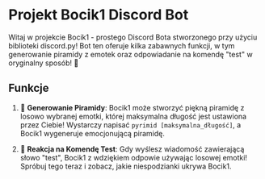 # Projekt Bocik1 Discord Bot

Witaj w projekcie Bocik1 - prostego Discord Bota stworzonego przy użyciu biblioteki discord.py! Bot ten oferuje kilka zabawnych funkcji, w tym generowanie piramidy z emotek oraz odpowiadanie na komendę "test" w oryginalny sposób! 🤖

## Funkcje

1. 🔢 **Generowanie Piramidy**: Bocik1 może stworzyć piękną piramidę z losowo wybranej emotki, której maksymalna długość jest ustawiona przez Ciebie! Wystarczy napisać `pyrimid [maksymalna_długość]`, a Bocik1 wygeneruje emocjonującą piramidę.

2. 🔄 **Reakcja na Komendę Test**: Gdy wyślesz wiadomość zawierającą słowo "test", Bocik1 z wdziękiem odpowie używając losowej emotki! Spróbuj tego teraz i zobacz, jakie niespodzianki ukrywa Bocik1.
